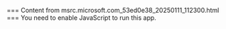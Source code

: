 === Content from msrc.microsoft.com_53ed0e38_20250111_112300.html ===
You need to enable JavaScript to run this app.
